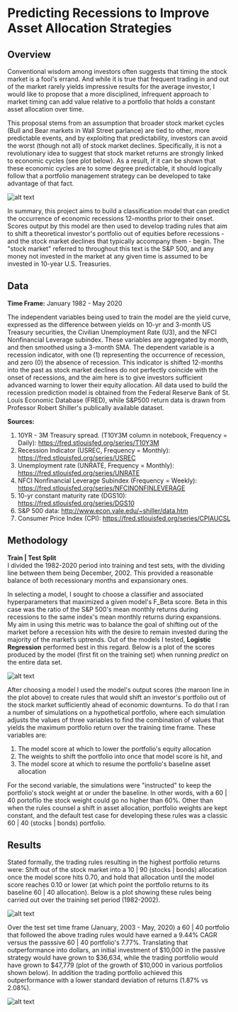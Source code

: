 # Predicting Recessions to Improve Asset Allocation Strategies


Overview
---
Conventional wisdom among investors often suggests that timing the stock market is a fool's errand. And while it is true that frequent trading in and out of the market rarely yields impressive results for the average investor, I would like to propose that a more disciplined, infrequent approach to market timing can add value relative to a portfolio that holds a constant asset allocation over time. 

This proposal stems from an assumption that broader stock market cycles (Bull and Bear markets in Wall Street parlance) are tied to other, more predictable events, and by exploiting that predictability, investors can avoid the worst (though not all) of stock market declines. Specifically, it is not a revolutionary idea to suggest that stock market returns are strongly linked to economic cycles (see plot below). As a result, if it can be shown that these economic cycles are to some degree predictable, it should logically follow that a portfolio management strategy can be developed to take advantage of that fact. 

![alt text](https://github.com/ErickDWalker/Recession_Prediction/blob/master/img/S&P500_returns.png?raw=true)  

In summary, this project aims to build a classification model that can predict the occurrence of economic recessions 12-months prior to their onset. Scores output by this model are then used to develop trading rules that aim to shift a theoretical investor's portfolio out of equities before recessions - and the stock market declines that typically accompany them - begin. The "stock market" referred to throughout this text is the S&P 500, and any money not invested in the market at any given time is assumed to be invested in 10-year U.S. Treasuries.  


Data
---
**Time Frame:** January 1982 - May 2020

The independent variables being used to train the model are the yield curve, expressed as the difference between yields on 10-yr and 3-month US Treasury securities, the Civilian Unemployment Rate (U3), and the NFCI Nonfinancial Leverage subindex. These variables are aggregated by month, and then smoothed using a 3-month SMA. The dependent variable is a recession indicator, with one (1) representing the occurrence of recession, and zero (0) the absence of recession. This indicator is shifted 12-months into the past as stock market declines do not perfectly coincide with the onset of recessions, and the aim here is to give investors sufficient advanced warning to lower their equity allocation. All data used to build the recession prediction model is obtained from the Federal Reserve Bank of St. Louis Economic Database (FRED), while S&P500 return data is drawn from Professor Robert Shiller's publically available dataset. 

**Sources:**
1. 10YR - 3M Treasury spread. (T10Y3M column in notebook, Frequency = Daily):  https://fred.stlouisfed.org/series/T10Y3M 
2. Recession Indicator (USREC, Frequency = Monthly): https://fred.stlouisfed.org/series/USREC 
3. Unemployment rate (UNRATE, Frequency = Monthly):  https://fred.stlouisfed.org/series/UNRATE
4. NFCI Nonfinancial Leverage Subindex (Frequency = Weekly): https://fred.stlouisfed.org/series/NFCINONFINLEVERAGE
5. 10-yr constant maturity rate (DGS10): https://fred.stlouisfed.org/series/DGS10
6. S&P 500 data: http://www.econ.yale.edu/~shiller/data.htm
7. Consumer Price Index (CPI): https://fred.stlouisfed.org/series/CPIAUCSL 


Methodology
---
**Train | Test Split**  
I divided the 1982-2020 period into training and test sets, with the dividing line between them being December, 2002. This provided a reasonable balance of both recessionary months and expansionary ones.

In selecting a model, I sought to choose a classifier and associated hyperparameters that maximized a given model's F_Beta score. Beta in this case was the ratio of the S&P 500's mean monthly returns during recessions to the same index's mean monthly returns during expansions. My aim in using this metric was to balance the goal of shifting out of the market before a recession hits with the desire to remain invested during the majority of the market’s uptrends. Out of the models I tested, **Logistic Regression** performed best in this regard. Below is a plot of the scores produced by the model (first fit on the training set) when running *predict* on the entire data set.

![alt text](https://github.com/ErickDWalker/Recession_Prediction/blob/master/img/Logistic_Regression_Output.png?raw=true)

After choosing a model I used the model's output scores (the maroon line in the plot above) to create rules that would shift an investor's portfolio out of the stock market sufficiently ahead of economic downturns. To do that I ran a number of simulations on a hypothetical portfolio, where each simulation adjusts the values of three variables to find the combination of values that yields the maximum portfolio return over the training time frame. These variables are:
1. The model score at which to lower the portfolio's equity allocation
2. The weights to shift the portfolio into once that model score is hit, and
3. The model score at which to resume the portfolio's baseline asset allocation 

For the second variable, the simulations were "instructed" to keep the portfolio's stock weight at or under the baseline. In other words, with a 60 | 40 portoflio the stock weight could go no higher than 60%. Other than when the rules counsel a shift in asset allocation, portfolio weights are kept constant, and the default test case for developing these rules was a classic 60 | 40 (stocks | bonds) portfolio.    



Results
---
Stated formally, the trading rules resulting in the highest portfolio returns were: Shift out of the stock market into a 10 | 90 (stocks | bonds) allocation once the model score hits 0.70, and hold that allocation until the model score reaches 0.10 or lower (at which point the portfolio returns to its baseline 60 | 40 allocation). Below is a plot showing these rules being carried out over the training set period (1982-2002).

![alt text](https://github.com/ErickDWalker/Recession_Prediction/blob/master/img/portfolio_weights_60:40_return_train.png?raw=true)  


Over the test set time frame (January, 2003 - May, 2020) a 60 | 40 portfolio that followed the above trading rules would have earned a 9.44% CAGR versus the passsive 60 | 40 portfolio's 7.77%. Translating that outperformance into dollars, an initial investment of $10,000 in the passive strategy would have grown to $36,634, while the trading portfolio would have grown to $47,779 (plot of the growth of $10,000 in various portfolios shown below). In addition the trading portfolio achieved this outperformance with a lower standard deviation of returns (1.87% vs 2.08%).  


![alt text](https://github.com/ErickDWalker/Recession_Prediction/blob/master/img/60:40_test.png?raw=true)
